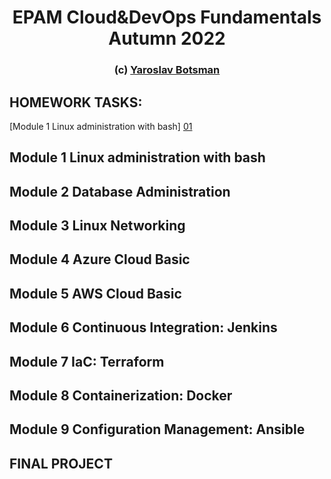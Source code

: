 <h1 align="center">EPAM Cloud&DevOps Fundamentals Autumn 2022</h1>
<h3 align="center">(c) <a href="http://ybotsman.pp.ua/" target="_blank">Yaroslav Botsman</a>  </h3>

## HOMEWORK TASKS: 

[Module 1 Linux administration with bash] [01]
## Module 1 Linux administration with bash
## Module 2 Database Administration
## Module 3 Linux Networking 
## Module 4 Azure Cloud Basic
## Module 5 AWS Cloud Basic
## Module 6 Continuous Integration: Jenkins
## Module 7 IaC: Terraform
## Module 8 Containerization: Docker
## Module 9 Configuration Management: Ansible
## FINAL PROJECT




[01]: https://github.com/NOKnowitAll/EPAM/tree/main/Module1_Linux_administration_with_bash "Module 1 Linux administration with bash"
